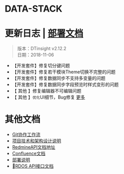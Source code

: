 # DATA-STACK 

# 更新日志 | [部署文档](./Deploy.md)
 > 版本：DTinsight v2.12.2 <br>
 > 日期：2018-11-06

- 【开发套件】修复切分键问题
- 【开发套件】修复若干模块Theme切换不完整的问题
- 【开发套件】修复数据同步不支持多变量的问题
- 【开发套件】修复数据同步字段预览时样式变形的问题
- 【 其他 】修复编辑器不可编辑问题
- 【 其他 】`优化`UI细节，Bug修复 [更多](http://redmine.prod.dtstack.cn/projects/dtinsight-v2-12-0/issues)




# 其他文档
- [Git协作工作流](http://git.dtstack.cn/ziv/data-stack-web/wikis/gitflow)
- [项目技术和架构设计说明
](http://git.dtstack.cn/ziv/data-stack-web/wikis/Development)
- [RedmineAPI文档地址](http://redmine.prod.dtstack.cn/projects/rdos)
- [Confluence文档](http://confluence.dev.dtstack.cn/display/RDOS/RD-OS)
- [部署说明](http://git.dtstack.cn/ziv/data-stack-web/wikis/deploy)
- [RDOS API接口文档](http://git.dtstack.cn/dtstack/rdos-docs)



